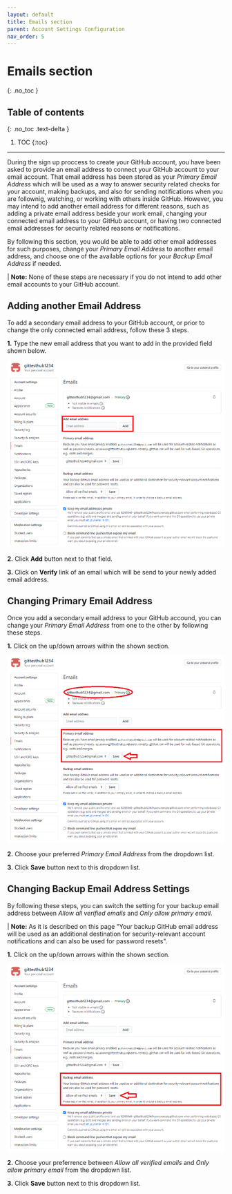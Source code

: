 ```yaml
---
layout: default
title: Emails section
parent: Account Settings Configuration
nav_order: 5
---
```


# Emails section
{: .no_toc }

## Table of contents
{: .no_toc .text-delta }

1. TOC
{:toc}

---

During the sign up proccess to create your GitHub account, you have been asked to provide an email address to connect your GitHub account to your email account. That email address has been stored as your _Primary Email Address_ which will be used as a way to answer security related checks for your account, making backups, and also for sending notifications when you are follownig, watching, or working with others inside GitHub. However, you may intend to add another email address for different reasons, such as adding a private email address beside your work email, changing your connected email address to your GitHub account, or having two connected email addresses for security related reasons or notifications.

By following this section, you would be able to add other email addresses for such purposes, change your _Primary Email Address_ to another email address, and choose one of the available options for your _Backup Email Address_ if needed.

|   **Note:** None of these steps are necessary if you do not intend to add other email accounts to your GitHub account.

## Adding another Email Address

To add a secondary email address to your GitHub account, or prior to change the only connected email address, follow these 3 steps.

**1.** Type the new email address that you want to add in the provided field shown below.

!["Adding anotherEmail Address"](https://github.com/orion13579/COMM-2216-SetE-Group6/blob/gh-pages/assets/images/AddEmailAddress.png?raw=true)

**2.** Click **Add** button next to that field.

**3.** Click on **Verify** link of an email which will be send to your newly added email address.

## Changing Primary Email Address

Once you add a secondary email address to your GitHub accound, you can change your _Primary Email Address_ from one to the other by following these steps.

**1.** Click on the up/down arrows within the shown section.

!["Changing Primary Email Address"](https://github.com/orion13579/COMM-2216-SetE-Group6/blob/gh-pages/assets/images/ChangePrimaryEmailAddress.png?raw=true)

**2.** Choose your preferred _Primary Email Address_ from the dropdown list.

**3.** Click **Save** button next to this dropdown list.

## Changing Backup Email Address Settings

By following these steps, you can switch the setting for your backup email address between _Allow all verified emails_ and _Only allow primary email_.

|  **Note:** As it is described on this page "Your backup GitHub email address will be used as an additional destination for security-relevant account notifications and can also be used for password resets".

**1.** Click on the up/down arrows within the shown section.

!["Backup Email Address Settings"](https://github.com/orion13579/COMM-2216-SetE-Group6/blob/gh-pages/assets/images/ChangeSettingForBackupEmailAddress.png?raw=true)

**2.** Choose your preferrence between _Allow all verified emails_ and _Only allow primary email_ from the dropdown list.

**3.** Click **Save** button next to this dropdown list.
